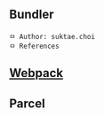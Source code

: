 ## Bundler

```
ㅁ Author: suktae.choi
ㅁ References
```

## [Webpack](https://d2.naver.com/helloworld/0239818)

## Parcel


